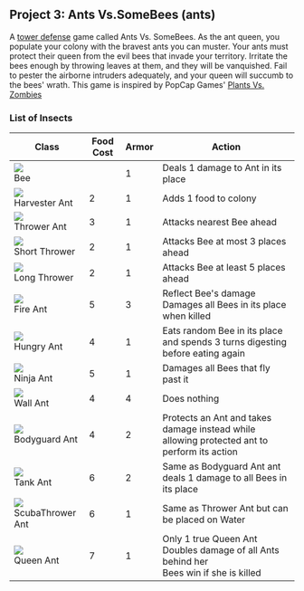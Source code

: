 ## Project 3: Ants Vs.SomeBees (ants)
A [tower defense](https://en.wikipedia.org/wiki/Tower_defense) game called Ants Vs. SomeBees. As the ant queen, you populate your colony with the bravest ants you can muster. Your ants must protect their queen from the evil bees that invade your territory. Irritate the bees enough by throwing leaves at them, and they will be vanquished. Fail to pester the airborne intruders adequately, and your queen will succumb to the bees' wrath. This game is inspired by PopCap Games' [Plants Vs. Zombies](https://en.wikipedia.org/wiki/Tower_defense)

### List of Insects

Class | Food Cost | Armor | Action
-|-|-|-
![](https://github.com/nam-m/CS61A-Projects/blob/master/ants/assets/insects/bee-resized.gif) <br> Bee |  | 1 | Deals 1 damage to Ant in its place
![](https://github.com/nam-m/CS61A-Projects/blob/master/ants/assets/insects/ant_harvester.gif?raw=true) <br> Harvester Ant | 2 | 1 | Adds 1 food to colony
![](https://github.com/nam-m/CS61A-Projects/blob/master/ants/assets/insects/ant_thrower-resized.gif) <br> Thrower Ant | 3 | 1 | Attacks nearest Bee ahead
![](https://github.com/nam-m/CS61A-Projects/blob/master/ants/assets/insects/ant_shortthrower-resized.gif) <br> Short Thrower | 2 | 1 | Attacks Bee at most 3 places ahead
![](https://github.com/nam-m/CS61A-Projects/blob/master/ants/assets/insects/ant_longthrower-resized.gif) <br> Long Thrower | 2 | 1 | Attacks Bee at least 5 places ahead
![](https://github.com/nam-m/CS61A-Projects/blob/master/ants/assets/insects/ant_fire.gif?raw=true) <br> Fire Ant | 5 | 3 | Reflect Bee's damage <br> Damages all Bees in its place when killed
![](https://github.com/nam-m/CS61A-Projects/blob/master/ants/assets/insects/ant_hungry.gif?raw=true) <br> Hungry Ant | 4 | 1 | Eats random Bee in its place and spends 3 turns digesting before eating again
![](https://github.com/nam-m/CS61A-Projects/blob/master/ants/assets/insects/ant_ninja.gif?raw=true) <br> Ninja Ant | 5 | 1 | Damages all Bees that fly past it
![](https://github.com/nam-m/CS61A-Projects/blob/master/ants/assets/insects/ant_wall.gif?raw=true) <br> Wall Ant | 4 | 4 | Does nothing
![](https://github.com/nam-m/CS61A-Projects/blob/master/ants/assets/insects/ant_bodyguard-resized.gif) <br> Bodyguard Ant | 4 | 2 | Protects an Ant and takes damage instead while allowing protected ant to perform its action
![](https://github.com/nam-m/CS61A-Projects/blob/master/ants/assets/insects/ant_tank-resized.gif) <br> Tank Ant | 6 | 2 | Same as Bodyguard Ant ant deals 1 damage to all Bees in its place
![](https://github.com/nam-m/CS61A-Projects/blob/master/ants/assets/insects/ant_scuba.gif?raw=true) <br> ScubaThrower Ant | 6 | 1 | Same as Thrower Ant but can be placed on Water
![](https://github.com/nam-m/CS61A-Projects/blob/master/ants/assets/insects/ant_queen.gif?raw=true) <br> Queen Ant | 7 | 1 | Only 1 true Queen Ant <br> Doubles damage of all Ants behind her <br> Bees win if she is killed 
